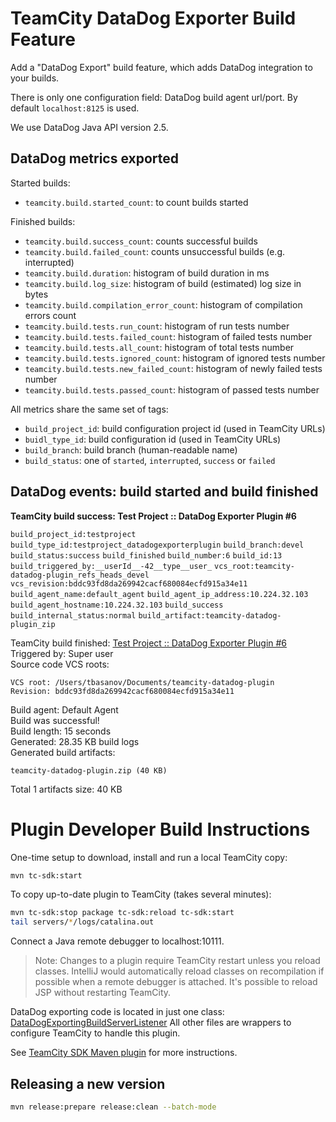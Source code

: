# TeamCity DataDog Exporter Build Feature
Add a "DataDog Export" build feature, which adds DataDog integration to your builds.

There is only one configuration field: DataDog build agent url/port.
By default `localhost:8125` is used.

We use DataDog Java API version 2.5.

## DataDog metrics exported
Started builds:
 - `teamcity.build.started_count`: to count builds started

Finished builds:
 - `teamcity.build.success_count`: counts successful builds
 - `teamcity.build.failed_count`: counts unsuccessful builds (e.g. interrupted)
 - `teamcity.build.duration`: histogram of build duration in ms
 - `teamcity.build.log_size`: histogram of build (estimated) log size in bytes
 - `teamcity.build.compilation_error_count`: histogram of compilation errors count
 - `teamcity.build.tests.run_count`: histogram of run tests number
 - `teamcity.build.tests.failed_count`: histogram of failed tests number
 - `teamcity.build.tests.all_count`: histogram of total tests number
 - `teamcity.build.tests.ignored_count`: histogram of ignored tests number
 - `teamcity.build.tests.new_failed_count`: histogram of newly failed tests number
 - `teamcity.build.tests.passed_count`: histogram of passed tests number  
 
All metrics share the same set of tags:
 - `build_project_id`: build configuration project id (used in TeamCity URLs)
 - `buidl_type_id`: build configuration id (used in TeamCity URLs)
 - `build_branch`: build branch (human-readable name)
 - `build_status`: one of `started`, `interrupted`, `success` or `failed`  

## DataDog events: build started and build finished

**TeamCity build success: Test Project :: DataDog Exporter Plugin #6**
 
`build_project_id:testproject`
`build_type_id:testproject_datadogexporterplugin`
`build_branch:devel`
`build_status:success`
`build_finished`
`build_number:6`
`build_id:13`
`build_triggered_by:__userId__-42__type__user_`
`vcs_root:teamcity-datadog-plugin_refs_heads_devel`
`vcs_revision:bddc93fd8da269942cacf680084ecfd915a34e11`
`build_agent_name:default_agent`
`build_agent_ip_address:10.224.32.103`
`build_agent_hostname:10.224.32.103`
`build_success`
`build_internal_status:normal`
`build_artifact:teamcity-datadog-plugin_zip`

TeamCity build finished: [Test Project :: DataDog Exporter Plugin #6](http://localhost:8111/viewLog.html?buildId=13)\
Triggered by: Super user\
Source code VCS roots:
```
VCS root: /Users/tbasanov/Documents/teamcity-datadog-plugin   Revision: bddc93fd8da269942cacf680084ecfd915a34e11
```
Build agent: Default Agent\
Build was successful!\
Build length: 15 seconds\
Generated: 28.35 KB build logs\
Generated build artifacts:
```
teamcity-datadog-plugin.zip (40 KB)
```
Total 1 artifacts size: 40 KB

# Plugin Developer Build Instructions
One-time setup to download, install and run a local TeamCity copy:
```bash
mvn tc-sdk:start
```

To copy up-to-date plugin to TeamCity (takes several minutes):
```bash
mvn tc-sdk:stop package tc-sdk:reload tc-sdk:start
tail servers/*/logs/catalina.out
```
Connect a Java remote debugger to localhost:10111.

> Note: Changes to a plugin require TeamCity restart unless you reload classes. 
IntelliJ would automatically reload classes on recompilation if possible when 
a remote debugger is attached. It's possible to reload JSP without restarting TeamCity.

DataDog exporting code is located in just one class:
[DataDogExportingBuildServerListener](./teamcity-datadog-plugin-server/src/main/java/com/evernote/teamcity/datadog/DataDogExportingBuildServerListener.java) 
All other files are wrappers to configure TeamCity to handle this plugin. 

See [TeamCity SDK Maven plugin](https://github.com/JetBrains/teamcity-sdk-maven-plugin)
for more instructions.

## Releasing a new version

```bash
mvn release:prepare release:clean --batch-mode
```
